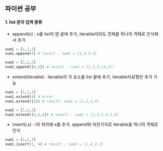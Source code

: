 ## 파이썬 공부
#### 1. list 문자 입력 종류
  - append(x) : x를 list의 맨 끝에 추가, iterable이라도 전체를 하나의 객체로 인식해서 추가
  ``` python
  num1 = [1,2,3]
  num1.append(4) # result : num1 = [1,2,3,4]
  
  num2 = [1,2,3]
  num2.append([4,5]) # result : num2 = [1,2,3,[4,5]]
  ```
  - extend(iterable) : iterable의 각 요소를 list 끝에 추가, iterable자료형만 추가 가능
  ``` python
  num1 = [1,2,3]
  num1.extend(4) # error
  num1.extend([4]) # result: num1 = [1,2,3,4]
  
  num2 = [1,2,3]
  num2.extend([4,5,6]) # result : num2 = [1,2,3,4,5,6]
  ```
  - insert(i,x) : i의 위치에 x를 추가, append와 마찬가지로 iterable을 하나의 객체로 인식
  ``` python
  num1 = [1,2,3]
  num1.insert(1, 4) # result : num1 = [1,4,2,3]
  ```
